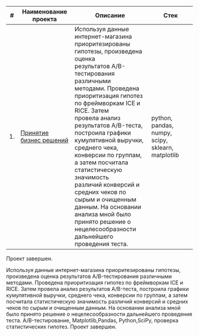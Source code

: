 


| #    | Наименование проекта                | Описание                                                     | Стек                                                         |
| ---- | ------------------------------------------------------------ | ------------------------------------------------------------ | ------------------------------------------------------------ |
| 1.   | [Принятие бизнес решений]([https://github.com/aq2003/Portfolio/tree/main/Gold%20Recovery](https://github.com/AnnaKotenok/DecisionMakingBusiness)) | Используя данные интернет-магазина <br/> приоритезированы гипотезы, произведена оценка <br/>результатов A/B-тестирования различными <br/> методами. Проведена приоритизация гипотез  <br/> по фреймворкам ICE и RICE. Затем <br/> провела анализ результатов A/B-теста, <br/>  построила графики кумулятивной выручки, <br/> среднего чека, конверсии по группам,  <br/> а затем посчитала статистическую значимость <br/> различий конверсий и средних чеков по <br/> сырым и очищенным данным.  На основании <br/> анализа мной было принято решение о  <br/> нецелесообразности дальнейшего проведения теста. | python, pandas, numpy, scipy, sklearn, matplotlib       |
Проект завершен.









Используя данные интернет-магазина приоритезированы гипотезы, произведена оценка результатов A/B-тестирования различными методами. Проведена приоритизация гипотез по фреймворкам ICE и RICE. Затем провела анализ результатов A/B-теста, построила графики кумулятивной выручки, среднего чека, конверсии по группам, а затем посчитала статистическую значимость различий конверсий и средних чеков по сырым и очищенным данным. На основании анализа мной было принято решение о нецелесообразности дальнейшего проведения теста. A/B-тестирование, Matplotlib,Pandas, Python,SciPy, проверка статистических гипотез. Проект завершен.
